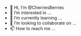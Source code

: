 - 👋 Hi, I’m @CherriesBerries
- 👀 I’m interested in ...
- 🌱 I’m currently learning ...
- 💞️ I’m looking to collaborate on ...
- 📫 How to reach me ...

<!---
CherriesBerries/CherriesBerries is a ✨ special ✨ repository because its `README.md` (this file) appears on your GitHub profile.
You can click the Preview link to take a look at your changes.
--->
